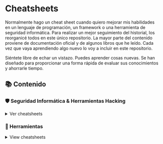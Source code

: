 # Cheatsheets

Normalmente hago un cheat sheet cuando quiero mejorar mis habilidades en un lenguaje de programación, un framework o una herramienta de seguridad informática. Para realizar un mejor seguimiento del historial, los reorganicé todos en este único repositorio. La mayor parte del contenido proviene de documentación oficial y de algunos libros que he leído. Cada vez que vaya aprendiendo algo nuevo lo voy a incluir en este repositorio.

Siéntete libre de echar un vistazo. Puedes aprender cosas nuevas. Se han diseñado para proporcionar una forma rápida de evaluar sus conocimientos y ahorrarle tiempo.

## 📚 Contenido

### 🛡️ Seguridad Informática & Herramientas Hacking

<details>
<summary>Ver cheatsheets</summary>

<details>
<summary>Recopilación de Información</summary>

- [Recon-ng](hacking/recon-ng)

#### Análisis de DNS

- [DNSEnum](hacking/dnsenum)
- [DNSRecon](hacking/dnsrecon)

#### Análisis de Ruteo

- [NetDiscover](hacking/netdiscover)

#### Análisis OSINT

- [Google Dorks](hacking/google)
- [Metagoofil](hacking/metagoofil)
- [OSRFramework](hacking/osrframework)
- [Shodan](hacking/shodan)
- [TheHarvester](hacking/theharvester)
- [URLCrazy](hacking/urlcrazy)

#### Análisis SNMP

- [OneSixtyOne](hacking/onesixtyone)
- [SNMPbulkwalk](hacking/snmpbulkwalk)
- [SNMPwalk](hacking/snmpwalk)

#### Análisis SMB

- [Enum4Linux](hacking/enum4linux)
- [Samrdump](hacking/samrdump)
- [SMBclient](hacking/smbclient)
- [SMBmap](hacking/smbmap)
- [SMBserver](hacking/smbserver)

#### Análisis SSL

- [SSLscan](hacking/sslscan)
- [SSLyze](hacking/sslyze)
- [TestSSL](hacking/testssl)

#### Capturar Tráfico de Red

- [P0f](hacking/p0f)
- [TCPdump](hacking/tcpdump)

#### Escáner de Redes

- [Masscan](hacking/masscan)
- [Naabu](hacking/naabu)
- [Nmap](hacking/nmap)
- [RustScan](hacking/rustscan)
- [Smap](hacking/smap)
- [Zmap](hacking/zmap)

#### Esteganografía

- [Steghide](hacking/steghide)

#### Herramientas para Metadatos

- [Exiftool](hacking/exiftool)

#### Identificación de Host en línea

- [ARPing](hacking/arping)
- [ARP-Scan](hacking/arp-scan)
- [Fping](hacking/fping)
- [Hping3](hacking/hping3)

#### Identificación de IDS/IPS

- [Wafw00f](hacking/wafw00f)

#### Balanceador de carga

- [lbd](hacking/lbd)

</details>

<details>
<summary>Análisis de Aplicaciones Web</summary>

#### Escáner de Vulnerabilidades Web

- [Bolt](hacking/bolt)
- [CorsMe](hacking/corsme)
- [Corsy](hacking/corsy)
- [DalFox](hacking/dalfox)
- [Nikto](hacking/nikto)
- [Nuclei](hacking/nuclei)
- [Parth](hacking/parth)
- [Skipfish](hacking/skipfish)
- [Wapiti](hacking/wapiti)
- [XSStrike](hacking/xsstrike)

#### Identificación de CMS & Tecnologías

- [DroopeScan](hacking/droopescan)
- [JoomScan](hacking/joomscan)
- [Webanalyze](hacking/webanalyze)
- [Whatweb](hacking/whatweb)
- [WPScan](hacking/wpscan)

#### Identificación de Dominios y Subdominios Web

- [Assetfinder](hacking/assetfinder)
- [Subfinder](hacking/subfinder)
- [Sublist3r](hacking/sublist3r)
- [DNSMap](hacking/dnsmap)

#### Identificación de Sitios Web

- [httpx](hacking/httpx)

#### Directory/Fuzzing

- [Dirb](hacking/dirb)
- [Dirsearch](hacking/dirsearch)
- [FeroxBuster](hacking/feroxbuster)
- [ffuf](hacking/ffuf)
- [Gobuster](hacking/gobuster)
- [Uniscan](hacking/uniscan)
- [URLBuster](hacking/urlbuster)
- [Wfuzz](hacking/wfuzz)

#### Idexadores Web

- [Dirhunt](hacking/dirhunt)
- [GoSpider](hacking/gospider)
- [Hakrawler](hacking/hakrawler)
- [Katana](hacking/katana)
- [Meg](hacking/meg)
- [Parsero](hacking/parsero)
- [Waybackurls](hacking/waybackurls)

#### Identificación de parámetros

- [Arjun](hacking/arjun)
- [Paramspider](hacking/paramspider)

#### Identificación de encabezados de seguridad HTTP

- [Humble](hacking/humble)
- [shCheck](hacking/shcheck)

#### Proxies de Aplicaciones Web

- [BurpSuite](hacking/burpsuite)

#### Clonador de sitios web

- [httrack](hacking/httrack)

#### WebDAV

- [cadaver](hacking/cadaver)
- [davtest](hacking/davtest)
- [wsgidav](hacking/wsgidav)

</details>

<details>
<summary>Evaluación de Bases de Datos</summary>

- [SQLMap](hacking/sqlmap)
- [MSSQLClient](hacking/mssqlclient)

</details>

<details>
<summary>Ataques de Contraseñas</summary>

#### Ataques con Conexión

- [Crowbar](hacking/crowbar)
- [Hydra](hacking/hydra)
- [Patator](hacking/patator)

#### Ataques sin Conexión

- [FcrackZIP](hacking/fcrackzip)
- [Hash-Buster](hacking/hash-buster)
- [Hashcat](hacking/hashcat)
- [John](hacking/john)
- [NCrack](hacking/ncrack)
- [PDFCrack](hacking/pdfcrack)
- [Sucrack](hacking/sucrack)

#### Generadores de Contraseñas y Diccionarios

- [CeWL](hacking/cewl)
- [Crunch](hacking/crunch)
- [CuPP](hacking/cupp)
- [pwgen](hacking/pwgen)
- [RSMangler](hacking/rsmangler)

#### Hashes Cifrar/Decifrar

- [HashID](hacking/hashid)
- [Name-That-Hash](hacking/name-that-hash)

</details>

<details>
<summary>Ataques Wireless</summary>

- [Aircrack-ng](hacking/aircrack-ng)
- [Airdecap-ng](hacking/airdecap-ng)
- [Aireplay-ng](hacking/aireplay-ng)
- [Airmon-ng](hacking/airmon-ng)
- [Airodump-ng](hacking/airodump-ng)
- [Airolib-ng](hacking/airolib-ng)
- [Besside-ng](hacking/besside-ng)
- [Cowpatty](hacking/cowpatty)
- [Mdk4](hacking/mdk4)
- [PacketForge-ng](hacking/packetforge-ng)
- [Pyrit](hacking/pyrit)
- [Wash](hacking/wash)

</details>

<details>
<summary>Herramientas de Explotación</summary>

- [Metasploit-Framework](hacking/metasploit)
- [Meterpreter](hacking/meterpreter)
- [Msfvenom](hacking/msfvenom)
- [Searchsploit](hacking/searchsploit)

#### Reverse Shell

- [Dbd](hacking/dbd)
- [Netcat](hacking/netcat)
- [Pwncat](hacking/pwncat)
- [Pwncat-cs](hacking/pwncat-cs)
- [Reverse-Shell](hacking/reverse-shell)
- [Rustcat](hacking/rustcat)
- [Sbd](hacking/sbd)

</details>

<details>
<summary>Sniffing, Spoofing & MiTM</summary>

- [ARPSpoof](hacking/arpspoof)
- [Macchanger](hacking/macchanger)
- [Macof](hacking/macof)
- [Responder](hacking/responder)

</details>

<details>
<summary>Post Explotación</summary>

#### Tunnel

- [Ligolo-ng](hacking/ligolo-ng)

#### Puertas Traseras para Web

- [Weevely](hacking/weevely)

</details>

<details>
<summary>Windows</summary>

- [Auditpol](hacking/auditpol)
- [Cipher](hacking/cipher)
- [Mimikatz](hacking/mimikatz)
- [Wevtutil](hacking/wevtutil)

</details>

<details>
<summary>Active Directory</summary>

- [CrackMapExec](hacking/crackmapexec)
- [Evil-WinRM](hacking/evil-winrm)
- [Kerbrute](hacking/kerbrute)
- [LDAPDomainDump](hacking/ldapdomaindump)
- [LDAPSearch](hacking/ldapsearch)
- [LookupSID](hacking/lookupsid)
- [PTH-WinExe](hacking/pth-winexe)
- [RPCClient](hacking/rpcclient)
- [SecretsDump](hacking/secretsdump)

</details>

<details>
<summary>Mobile - Android</summary>

- [Android-Backup-Extractor](hacking/movil/abe)
- [ADB](hacking/movil/adb)
- [APKTool](hacking/movil/apktool)
- [Dex2Jar](hacking/movil/dex2jar)
- [Frida-ps](hacking/movil/frida-ps)
- [Objection](hacking/movil/objection)
- [Smali/BakSmali](hacking/movil/smali-baksmali)

</details>

<details>
<summary>Mobile - iOS</summary>

- [idb](hacking/movil/idb)

</details>

</details>

### 🔧 Herramientas

<details>
<summary>View cheatsheets</summary>

#### Desarrollo

- [Git](tools/git)
- [HTTP-Codes](tools/http-codes)
- [Tmux](tools/tmux)
- [Vim](tools/vim)

#### Infraestructura

- [Cisco IOS](tools/cisco)
- [Puertos Comunes](tools/puertos-comunes)

#### Linux

- [cURL](tools/curl)
- [File](tools/file)
- [Grep](tools/grep)
- [Linux CLI](tools/linux-cli)
- [Nbtscan](hacking/nbtscan)
- [PDFtk](tools/pdftk)
- [ps](hacking/ps)
- [SCP](hacking/scp)
- [SSH](tools/ssh)
- [Strings](hacking/strings)
- [wget](tools/wget)

</details>